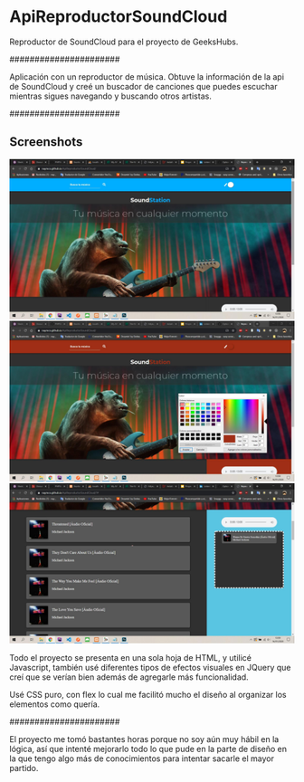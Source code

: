 # ApiReproductorSoundCloud
Reproductor de SoundCloud para el proyecto de GeeksHubs.

######################

Aplicación con un reproductor de música. Obtuve la información de la api de SoundCloud y creé un buscador de canciones
que puedes escuchar mientras sigues navegando y buscando otros artistas. 

######################

## Screenshots
![](img/soundCloud_principal.jpg)
![](img/soundCloud_seleccion_color.jpg)
![](img/soundCloud_vista_drag_and_drop.jpg)

Todo el proyecto se presenta en una sola hoja de HTML, y utilicé Javascript, también usé diferentes tipos de efectos
visuales en JQuery que creí que se verían bien además de agregarle más funcionalidad.

Usé CSS puro, con flex lo cual me facilitó mucho el diseño al organizar los elementos como quería.

######################

El proyecto me tomó bastantes horas porque no soy aún muy hábil en la lógica, así que intenté mejorarlo todo lo que pude 
en la parte de diseño en la que tengo algo más de conocimientos para intentar sacarle el mayor partido.
